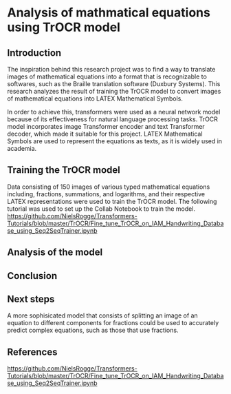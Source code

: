 # Analysis of mathmatical equations using TrOCR model
## Introduction
The inspiration behind this research project was to find a way to translate images of mathematical equations into a format that is recognizable to softwares, such as the Braille translation software (Duxbury Systems). This research analyzes the result of training the TrOCR model to convert images of mathematical equations into LATEX Mathematical Symbols.

In order to achieve this, transformers were used as a neural network model because of its effectiveness for natural language processing tasks. TrOCR model incorporates image Transformer encoder and text Transformer decoder, which made it suitable for this project. LATEX Mathematical Symbols are used to represent the equations as texts, as it is widely used in academia. 
## Training the TrOCR model
Data consisting of 150 images of various typed mathematical equations including, fractions, summations, and logarithms, and their respective LATEX representations were used to train the TrOCR model. The following tutorial was used to set up the Collab Notebook to train the model.
<https://github.com/NielsRogge/Transformers-Tutorials/blob/master/TrOCR/Fine_tune_TrOCR_on_IAM_Handwriting_Database_using_Seq2SeqTrainer.ipynb>
## Analysis of the model

## Conclusion
## Next steps
A more sophisicated model that consists of splitting an image of an equation to different components for fractions could be used to accurately predict complex equations, such as those that use fractions.
## References 
<https://github.com/NielsRogge/Transformers-Tutorials/blob/master/TrOCR/Fine_tune_TrOCR_on_IAM_Handwriting_Database_using_Seq2SeqTrainer.ipynb>
